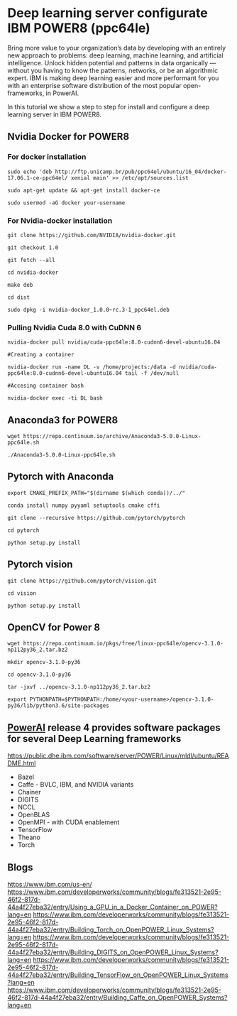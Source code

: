 # Deep learning server configurate IBM POWER8 (ppc64le)

Bring more value to your organization’s data by developing with an entirely new approach to problems: deep learning, machine learning, and artificial intelligence. Unlock hidden potential and patterns in data organically — without you having to know the patterns, networks, or be an algorithmic expert. IBM is making deep learning easier and more performant for you with an enterprise software distribution of the most popular open-frameworks, in PowerAI.

In this tutorial we show a step to step for install and configure a deep learning server in IBM POWER8.

## Nvidia Docker for POWER8

### For docker installation

    sudo echo 'deb http://ftp.unicamp.br/pub/ppc64el/ubuntu/16_04/docker-17.06.1-ce-ppc64el/ xenial main' >> /etc/apt/sources.list

    sudo apt-get update && apt-get install docker-ce

    sudo usermod -aG docker your-username

### For Nvidia-docker installation

    git clone https://github.com/NVIDIA/nvidia-docker.git

    git checkout 1.0

    git fetch --all

    cd nvidia-docker

    make deb

    cd dist

    sudo dpkg -i nvidia-docker_1.0.0~rc.3-1_ppc64el.deb

### Pulling Nvidia Cuda 8.0 with CuDNN 6

    nvidia-docker pull nvidia/cuda-ppc64le:8.0-cudnn6-devel-ubuntu16.04

    #Creating a container

    nvidia-docker run -name DL -v /home/projects:/data -d nvidia/cuda-ppc64le:8.0-cudnn6-devel-ubuntu16.04 tail -f /dev/null

    #Accesing container bash

    nvidia-docker exec -ti DL bash

## Anaconda3 for POWER8

    wget https://repo.continuum.io/archive/Anaconda3-5.0.0-Linux-ppc64le.sh

    ./Anaconda3-5.0.0-Linux-ppc64le.sh

## Pytorch with Anaconda

    export CMAKE_PREFIX_PATH="$(dirname $(which conda))/../"

    conda install numpy pyyaml setuptools cmake cffi

    git clone --recursive https://github.com/pytorch/pytorch

    cd pytorch

    python setup.py install

## Pytorch vision

    git clone https://github.com/pytorch/vision.git

    cd vision

    python setup.py install

## OpenCV for Power 8

    wget https://repo.continuum.io/pkgs/free/linux-ppc64le/opencv-3.1.0-np112py36_2.tar.bz2

    mkdir opencv-3.1.0-py36

    cd opencv-3.1.0-py36

    tar -jxvf ../opencv-3.1.0-np112py36_2.tar.bz2

    export PYTHONPATH=$PYTHONPATH:/home/<your-username>/opencv-3.1.0-py36/lib/python3.6/site-packages


## [PowerAI](http://ibm.biz/poweraideveloper) release 4 provides software packages for several Deep Learning frameworks

https://public.dhe.ibm.com/software/server/POWER/Linux/mldl/ubuntu/README.html


- Bazel
- Caffe - BVLC, IBM, and NVIDIA variants
- Chainer
- DIGITS
- NCCL
- OpenBLAS
- OpenMPI - with CUDA enablement
- TensorFlow
- Theano
- Torch


## Blogs 

https://www.ibm.com/us-en/
https://www.ibm.com/developerworks/community/blogs/fe313521-2e95-46f2-817d-44a4f27eba32/entry/Using_a_GPU_in_a_Docker_Container_on_POWER?lang=en
https://www.ibm.com/developerworks/community/blogs/fe313521-2e95-46f2-817d-44a4f27eba32/entry/Building_Torch_on_OpenPOWER_Linux_Systems?lang=en
https://www.ibm.com/developerworks/community/blogs/fe313521-2e95-46f2-817d-44a4f27eba32/entry/Building_DIGITS_on_OpenPOWER_Linux_Systems?lang=en
https://www.ibm.com/developerworks/community/blogs/fe313521-2e95-46f2-817d-44a4f27eba32/entry/Building_TensorFlow_on_OpenPOWER_Linux_Systems?lang=en
https://www.ibm.com/developerworks/community/blogs/fe313521-2e95-46f2-817d-44a4f27eba32/entry/Building_Caffe_on_OpenPOWER_Systems?lang=en
